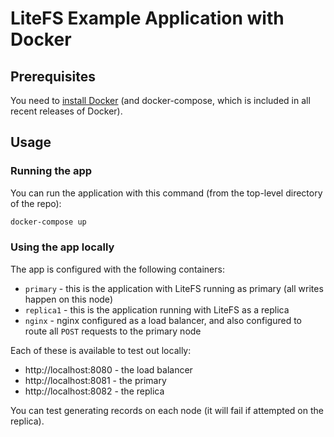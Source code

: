 LiteFS Example Application with Docker
======================================

## Prerequisites

You need to [install Docker][] (and docker-compose, which is included in all
recent releases of Docker).

[install Docker]: https://docs.docker.com/engine/install/

## Usage

### Running the app

You can run the application with this command (from the top-level directory
of the repo):

```bash
docker-compose up
```

### Using the app locally

The app is configured with the following containers:

* `primary` - this is the application with LiteFS running as primary
(all writes happen on this node)
* `replica1` - this is the application running with LiteFS as a replica
* `nginx` - nginx configured as a load balancer, and also configured to
route all `POST` requests to the primary node

Each of these is available to test out locally:

* http://localhost:8080 - the load balancer
* http://localhost:8081 - the primary
* http://localhost:8082 - the replica

You can test generating records on each node (it will fail if attempted on
the replica).
